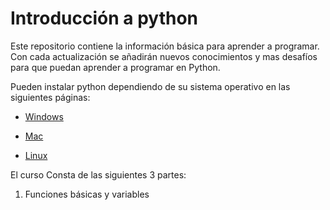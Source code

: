 # Introducción a python

Este repositorio contiene la información básica para aprender a programar. Con cada actualización se añadirán nuevos conocimientos y mas desafíos para que puedan aprender a programar en Python.

Pueden instalar python dependiendo de su sistema operativo en las siguientes páginas:

-   [Windows](https://www.python.org/downloads/ "Python for windows")

-   [Mac](https://www.python.org/downloads/macos/ "Python for mac")

-   [Linux](https://www.python.org/downloads/source/ "Python for linux")

El curso Consta de las siguientes 3 partes:

1.  Funciones básicas y variables
